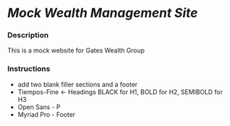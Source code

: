# _Mock Wealth Management Site_ 

### Description
This is a mock website for Gates Wealth Group

### Instructions
- add two blank filler sections and a footer
- Tiempos-Fine <- Headings BLACK for H1, BOLD for H2, SEMIBOLD for H3
- Open Sans - P
- Myriad Pro - Footer
